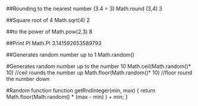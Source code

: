 

##Rounding to the nearest number (3.4 = 3)
Math.round (3,4)
3

##Square root of 4
Math.sqrt(4)
2

##to the power of
Math.pow(2,3)
8

##Print PI
Math.PI
3.141592653589793

##Generates random number up to 1
Math.random()

#Generates random number up to the number 10
Math.ceil(Math.random()* 10) //ceil rounds the number up
Math.floor(Math.random()* 10) //floor round the number down

#Random function
function getRndInteger(min, max) {
  return Math.floor(Math.random() * (max - min) ) + min;
}